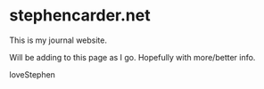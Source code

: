 # stephencarder.net

This is my journal website.

Will be adding to this page as I go. Hopefully with more/better info.

loveStephen
